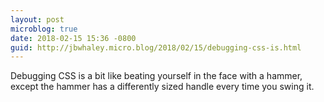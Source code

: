 ```yaml
---
layout: post
microblog: true
date: 2018-02-15 15:36 -0800
guid: http://jbwhaley.micro.blog/2018/02/15/debugging-css-is.html
---
```

Debugging CSS is a bit like beating yourself in the face with a hammer, except the hammer has a differently sized handle every time you swing it.
